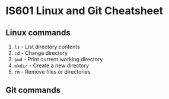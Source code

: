 # IS601 Linux and Git Cheatsheet


## Linux commands
1. `ls` - List directory contents
2. `cd` - Change directory
3. `pwd` - Print current working directory
4. `mkdir` - Create a new directory
5. `rm` - Remove files or directories

## Git commands
